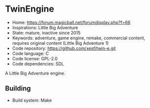 # TwinEngine

- Home: https://forum.magicball.net/forumdisplay.php?f=66
- Inspirations: Little Big Adventure
- State: mature, inactive since 2015
- Keywords: adventure, game engine, remake, commercial content, requires original content (Little Big Adventure 1)
- Code repository: https://github.com/xesf/twin-e.git
- Code language: C
- Code license: GPL-2.0
- Code dependencies: SDL

A Little Big Adventure engine.

## Building

- Build system: Make
